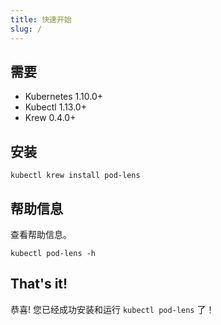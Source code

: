 ```yaml
---
title: 快速开始
slug: /
---
```


## 需要

- Kubernetes 1.10.0+
- Kubectl 1.13.0+
- Krew 0.4.0+

## 安装

```shell
kubectl krew install pod-lens
```

## 帮助信息

查看帮助信息。

```shell
kubectl pod-lens -h
```

## That's it!

恭喜! 您已经成功安装和运行 `kubectl pod-lens` 了！
